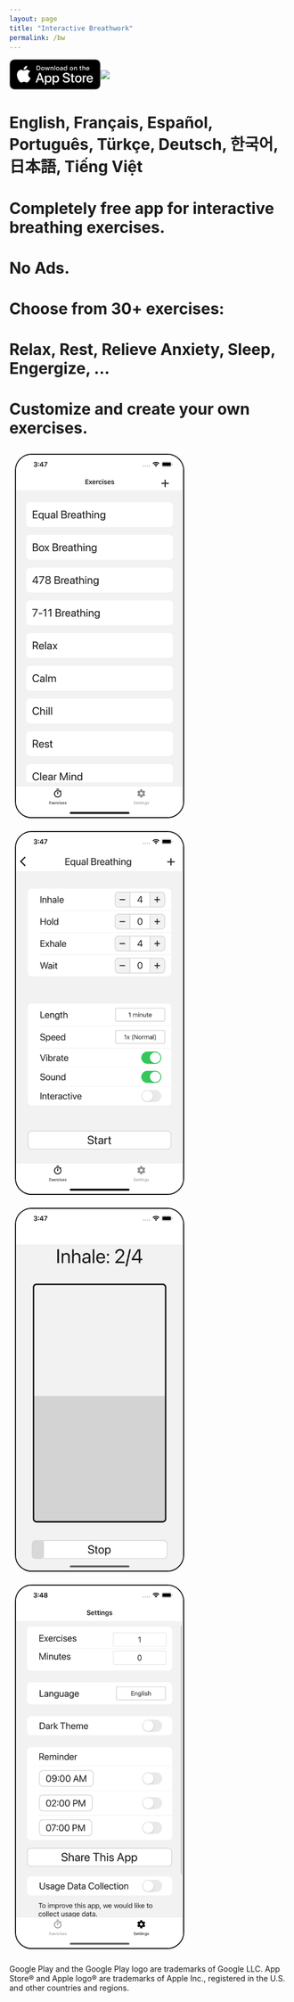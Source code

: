 ```yaml
---
layout: page
title: "Interactive Breathwork"
permalink: /bw
---
```


<div style="display: flex; align-items: center;">
<a href="https://apps.apple.com/app/interactive-breathwork/id6447329686"> <img style="width: 164px" src="/assets/downloadAppStore.png"> </a>
<a href="https://play.google.com/store/apps/details?id=com.ata.activebt"> <img style="width: 210px" src="https://play.google.com/intl/en_us/badges/static/images/badges/en_badge_web_generic.png"> </a>
</div>

# English, Français, Español, Português, Türkçe, Deutsch, 한국어, 日本語, Tiếng Việt
# Completely free app for interactive breathing exercises.
# No Ads.
# Choose from 30+ exercises: 
# Relax, Rest, Relieve Anxiety, Sleep, Engergize, ...
# Customize and create your own exercises.



<img style="max-width: 300px; border: 2px solid; border-radius:30px; margin: 10px" src="/assets/s1.png">
<img style="max-width: 300px; border: 2px solid; border-radius:30px; margin: 10px" src="/assets/s2.png">
&nbsp;

<img style="max-width: 300px; border: 2px solid; border-radius:30px; margin: 10px" src="/assets/s3.png">
<img style="max-width: 300px; border: 2px solid; border-radius:30px; margin: 10px" src="/assets/s4.png">

Google Play and the Google Play logo are trademarks of Google LLC.
App Store® and Apple logo® are trademarks of Apple Inc., registered in the U.S. and other countries and regions.
